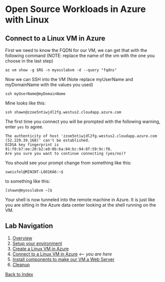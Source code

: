 # Open Source Workloads in Azure with Linux
## Connect to a Linux VM in Azure

First we need to know the FQDN for our VM, we can get that with the following command (NOTE: replace the name of the vm with the one you choose in the last step)

```
az vm show -g $RG -n myosslabvm -d --query "fqdns"
```

Now we can SSH into the VM (Note replace myUserName and myDomainName with the values you used)

```
ssh myUserName@myDomainName
```

Mine looks like this:

```
ssh shawn@zzoe5ntiwjdl2fg.westus2.cloudapp.azure.com
```

The first time you connect you will be prompted with the following warning, enter `yes` to agree.

```
The authenticity of host 'zzoe5ntiwjdl2fg.westus2.cloudapp.azure.com (52.229.39.168)' can't be established.
ECDSA key fingerprint is 91:f8:b7:ee:20:b2:e0:0b:6a:84:bc:94:8f:59:9c:f8.
Are you sure you want to continue connecting (yes/no)?
```

You should see your prompt change from something like this:

```
sweisfel@MININT-L8O1KA6:~$
```

to something like this:

```
[shawn@myosslabvm ~]$
```

Your shell is now tunneled into the remote machine in Azure. It is just like you are sitting in the Azure data center looking at the shell running on the VM. 


## Lab Navigation
1. [Overview](./)
1. [Setup your environment](./step01.html)
1. [Create a Linux VM in Azure](./step02.html)
1. [Connect to a Linux VM in Azure](./step03.html) *<-- you are here*
1. [Install components to make our VM a Web Server](./step04.html)
1. [Cleanup](./step05.html)

[Back to Index](../../index.html)        
